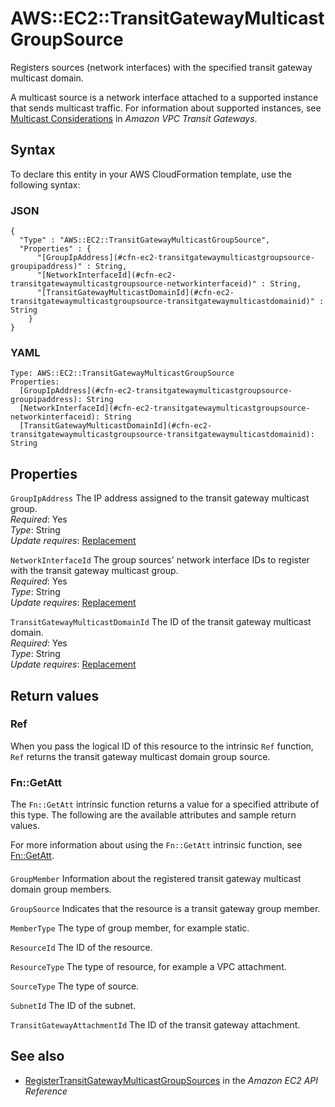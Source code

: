 # AWS::EC2::TransitGatewayMulticastGroupSource<a name="aws-resource-ec2-transitgatewaymulticastgroupsource"></a>

Registers sources \(network interfaces\) with the specified transit gateway multicast domain\.

A multicast source is a network interface attached to a supported instance that sends multicast traffic\. For information about supported instances, see [Multicast Considerations](https://docs.aws.amazon.com/vpc/latest/tgw/transit-gateway-limits.html#multicast-limits) in _Amazon VPC Transit Gateways_\.

## Syntax<a name="aws-resource-ec2-transitgatewaymulticastgroupsource-syntax"></a>

To declare this entity in your AWS CloudFormation template, use the following syntax:

### JSON<a name="aws-resource-ec2-transitgatewaymulticastgroupsource-syntax.json"></a>

```
{
  "Type" : "AWS::EC2::TransitGatewayMulticastGroupSource",
  "Properties" : {
      "[GroupIpAddress](#cfn-ec2-transitgatewaymulticastgroupsource-groupipaddress)" : String,
      "[NetworkInterfaceId](#cfn-ec2-transitgatewaymulticastgroupsource-networkinterfaceid)" : String,
      "[TransitGatewayMulticastDomainId](#cfn-ec2-transitgatewaymulticastgroupsource-transitgatewaymulticastdomainid)" : String
    }
}
```

### YAML<a name="aws-resource-ec2-transitgatewaymulticastgroupsource-syntax.yaml"></a>

```
Type: AWS::EC2::TransitGatewayMulticastGroupSource
Properties:
  [GroupIpAddress](#cfn-ec2-transitgatewaymulticastgroupsource-groupipaddress): String
  [NetworkInterfaceId](#cfn-ec2-transitgatewaymulticastgroupsource-networkinterfaceid): String
  [TransitGatewayMulticastDomainId](#cfn-ec2-transitgatewaymulticastgroupsource-transitgatewaymulticastdomainid): String
```

## Properties<a name="aws-resource-ec2-transitgatewaymulticastgroupsource-properties"></a>

`GroupIpAddress` <a name="cfn-ec2-transitgatewaymulticastgroupsource-groupipaddress"></a>
The IP address assigned to the transit gateway multicast group\.  
_Required_: Yes  
_Type_: String  
_Update requires_: [Replacement](https://docs.aws.amazon.com/AWSCloudFormation/latest/UserGuide/using-cfn-updating-stacks-update-behaviors.html#update-replacement)

`NetworkInterfaceId` <a name="cfn-ec2-transitgatewaymulticastgroupsource-networkinterfaceid"></a>
The group sources' network interface IDs to register with the transit gateway multicast group\.  
_Required_: Yes  
_Type_: String  
_Update requires_: [Replacement](https://docs.aws.amazon.com/AWSCloudFormation/latest/UserGuide/using-cfn-updating-stacks-update-behaviors.html#update-replacement)

`TransitGatewayMulticastDomainId` <a name="cfn-ec2-transitgatewaymulticastgroupsource-transitgatewaymulticastdomainid"></a>
The ID of the transit gateway multicast domain\.  
_Required_: Yes  
_Type_: String  
_Update requires_: [Replacement](https://docs.aws.amazon.com/AWSCloudFormation/latest/UserGuide/using-cfn-updating-stacks-update-behaviors.html#update-replacement)

## Return values<a name="aws-resource-ec2-transitgatewaymulticastgroupsource-return-values"></a>

### Ref<a name="aws-resource-ec2-transitgatewaymulticastgroupsource-return-values-ref"></a>

When you pass the logical ID of this resource to the intrinsic `Ref` function, `Ref` returns the transit gateway multicast domain group source\.

### Fn::GetAtt<a name="aws-resource-ec2-transitgatewaymulticastgroupsource-return-values-fn--getatt"></a>

The `Fn::GetAtt` intrinsic function returns a value for a specified attribute of this type\. The following are the available attributes and sample return values\.

For more information about using the `Fn::GetAtt` intrinsic function, see [Fn::GetAtt](https://docs.aws.amazon.com/AWSCloudFormation/latest/UserGuide/intrinsic-function-reference-getatt.html)\.

#### <a name="aws-resource-ec2-transitgatewaymulticastgroupsource-return-values-fn--getatt-fn--getatt"></a>

`GroupMember` <a name="GroupMember-fn::getatt"></a>
Information about the registered transit gateway multicast domain group members\.

`GroupSource` <a name="GroupSource-fn::getatt"></a>
Indicates that the resource is a transit gateway group member\.

`MemberType` <a name="MemberType-fn::getatt"></a>
The type of group member, for example static\.

`ResourceId` <a name="ResourceId-fn::getatt"></a>
The ID of the resource\.

`ResourceType` <a name="ResourceType-fn::getatt"></a>
The type of resource, for example a VPC attachment\.

`SourceType` <a name="SourceType-fn::getatt"></a>
The type of source\.

`SubnetId` <a name="SubnetId-fn::getatt"></a>
The ID of the subnet\.

`TransitGatewayAttachmentId` <a name="TransitGatewayAttachmentId-fn::getatt"></a>
The ID of the transit gateway attachment\.

## See also<a name="aws-resource-ec2-transitgatewaymulticastgroupsource--seealso"></a>

- [RegisterTransitGatewayMulticastGroupSources](https://docs.aws.amazon.com/AWSEC2/latest/APIReference/API_RegisterTransitGatewayMulticastGroupSources.html) in the _Amazon EC2 API Reference_
